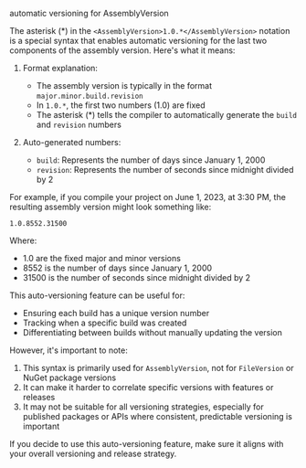 automatic versioning for AssemblyVersion

The asterisk (\*) in the `<AssemblyVersion>1.0.*</AssemblyVersion>` notation is a special syntax that enables automatic versioning for the last two components of the assembly version. Here's what it means:

1. Format explanation:
   - The assembly version is typically in the format `major.minor.build.revision`
   - In `1.0.*`, the first two numbers (1.0) are fixed
   - The asterisk (\*) tells the compiler to automatically generate the `build` and `revision` numbers

2. Auto-generated numbers:
   - `build`: Represents the number of days since January 1, 2000
   - `revision`: Represents the number of seconds since midnight divided by 2

For example, if you compile your project on June 1, 2023, at 3:30 PM, the resulting assembly version might look something like:

```
1.0.8552.31500
```

Where:
- 1.0 are the fixed major and minor versions
- 8552 is the number of days since January 1, 2000
- 31500 is the number of seconds since midnight divided by 2

This auto-versioning feature can be useful for:
- Ensuring each build has a unique version number
- Tracking when a specific build was created
- Differentiating between builds without manually updating the version

However, it's important to note:
1. This syntax is primarily used for `AssemblyVersion`, not for `FileVersion` or NuGet package versions
2. It can make it harder to correlate specific versions with features or releases
3. It may not be suitable for all versioning strategies, especially for published packages or APIs where consistent, predictable versioning is important

If you decide to use this auto-versioning feature, make sure it aligns with your overall versioning and release strategy.